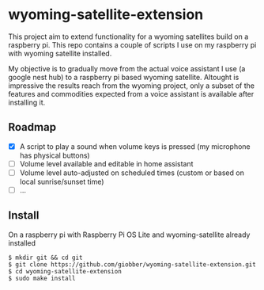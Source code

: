 # wyoming-satellite-extension
This project aim to extend functionality for a wyoming satellites build on a raspberry pi.
This repo contains a couple of scripts I use on my raspberry pi with wyoming satellite installed.

My objective is to gradually move from the actual voice assistant I use (a google nest hub) to a raspberry pi based wyoming satellite.
Altought is impressive the results reach from the wyoming project, only a subset of the features and commodities expected from a voice assistant is available after installing it.

## Roadmap
- [x] A script to play a sound when volume keys is pressed (my microphone has physical buttons)
- [ ] Volume level available and editable in home assistant
- [ ] Volume level auto-adjusted on scheduled times (custom or based on local sunrise/sunset time)
- [ ] ...

## Install
On a raspberry pi with Raspberry Pi OS Lite and wyoming-satellite already installed
```shell
$ mkdir git && cd git
$ git clone https://github.com/giobber/wyoming-satellite-extension.git
$ cd wyoming-satellite-extension
$ sudo make install
```
